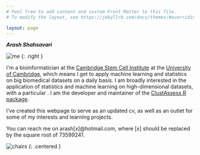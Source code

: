 ```yaml
---
# Feel free to add content and custom Front Matter to this file.
# To modify the layout, see https://jekyllrb.com/docs/themes/#overriding-theme-defaults

layout: page
---
```



**_Arash Shahsavari_**

![me](/images/about/head.jpg)
{: .right }

I'm a bioinformatician at the [Cambridge Stem Cell Institute](https://www.stemcells.cam.ac.uk/) at the [University of Cambridge](https://www.cam.ac.uk/), which means I get to apply machine learning and statistics on big biomedical datasets on a daily basis. I am broadly interested in the application of statistics and machine learning on high-dimensional datasets, with a particular . I am the developer and maintainer of the [ClustAssess R package](https://CRAN.R-project.org/package=ClustAssess).

I’ve created this webpage to serve as an updated cv, as well as an outlet for some of my interests and learning projects.

You can reach me on arash[x]@hotmail.com, where [x] should be replaced by the square root of 73599241.

![chairs](/images/about/chairs.jpg)
{: .centered }
